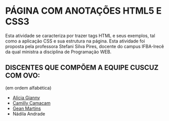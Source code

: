# PÁGINA COM ANOTAÇÕES HTML5 E CSS3

Esta atividade se caracteriza por trazer tags HTML e seus exemplos, tal como a aplicação CSS e sua estrutura na página. 
Esta atividade foi proposta pela professora Stefani Silva Pires, docente do campus IFBA-Irecê da qual ministra a disciplina de Programação WEB.

## DISCENTES QUE COMPÕEM A EQUIPE CUSCUZ COM OVO:
(em ordem alfabética)

* [Alícia Gianny](https://github.com/alicia-gianny)
* [Camilly Camacam](https://github.com/CamillyCamacam)
* [Gean Martins](https://github.com/oxegean)
* Nádila Andrade
